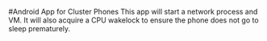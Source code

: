 #Android App for Cluster Phones
This app will start a network process and VM. It will also acquire a CPU wakelock to ensure the phone does not go to sleep prematurely.
